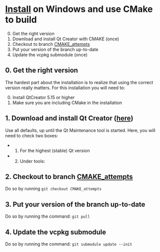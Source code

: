# [Install](install.md) on Windows and use CMake to build

  0. Get the right version
  1. Download and install Qt Creator with CMAKE (once)
  2. Checkout to branch [CMAKE_attempts](https://github.com/tresinformal/game/tree/CMAKE_attempts)
  3. Put your version of the branch up-to-date
  4. Update the vcpkg submodule (once)

## 0. Get the right version

The hardest part about the installation is to realize that using
the correct version really matters. For this installation you will need to:

0. Install QtCreator 5.15 or higher
1. Make sure you are including CMake in the installation

## 1. Download and install Qt Creator ([here](https://www.qt.io/download-open-source?hsCtaTracking=9f6a2170-a938-42df-a8e2-a9f0b1d6cdce%7C6cb0de4f-9bb5-4778-ab02-bfb62735f3e5))

Use all defaults, up until the Qt Maintenance tool is started.
Here, you will need to check two boxes:

 * 1. For the highest (stable) Qt version

 * 2. Under tools: 


## 2. Checkout to branch [CMAKE_attempts](https://github.com/tresinformal/game/tree/CMAKE_attempts)
Do so by running `git checkout CMAKE_attempts`
## 3. Put your version of the branch up-to-date
Do so by running the command: `git pull`
## 4. Update the vcpkg submodule
Do so by running the command: `git submodule update --init`



